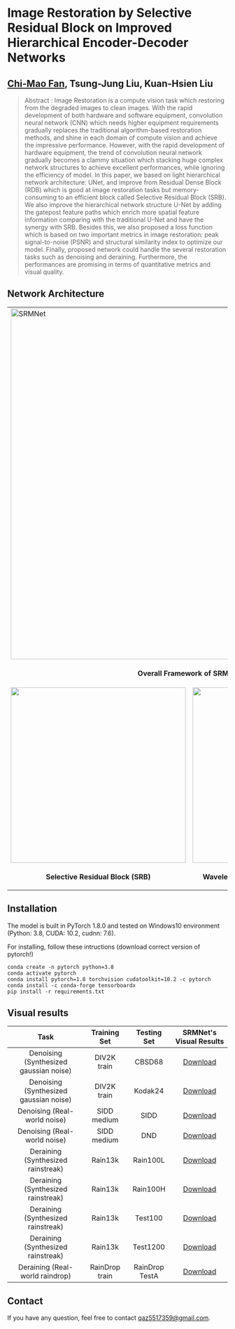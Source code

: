 # Image Restoration by Selective Residual Block on Improved Hierarchical Encoder-Decoder Networks  

## [Chi-Mao Fan](https://github.com/FanChiMao), Tsung-Jung Liu, Kuan-Hsien Liu  

> Abstract : Image Restoration is a compute vision task which
restoring from the degraded images to clean images. With the
rapid development of both hardware and software equipment,
convolution neural network (CNN) which needs higher equipment
requirements gradually replaces the traditional algorithm-based
restoration methods, and shine in each domain of compute vision
and achieve the impressive performance. However, with the rapid
development of hardware equipment, the trend of convolution
neural network gradually becomes a clammy situation which
stacking huge complex network structures to achieve excellent
performances, while ignoring the efficiency of model. In this
paper, we based on light hierarchical network architecture: UNet,
and improve from Residual Dense Block (RDB) which is
good at image restoration tasks but memory-consuming to an
efficient block called Selective Residual Block (SRB). We also
improve the hierarchical network structure U-Net by adding
the gatepost feature paths which enrich more spatial feature
information comparing with the traditional U-Net and have
the synergy with SRB. Besides this, we also proposed a loss
function which is based on two important metrics in image
restoration: peak signal-to-noise (PSNR) and structural similarity
index to optimize our model. Finally, proposed network could
handle the several restoration tasks such as denoising and
deraining. Furthermore, the performances are promising in terms
of quantitative metrics and visual quality.

## Network Architecture  
<table>
  <tr>
    <td colspan="2"><img src = "https://i.imgur.com/SbUotcA.png" alt="SRMNet" width="800"> </td>  
  </tr>
  <tr>
    <td colspan="2"><p align="center"><b>Overall Framework of SRMNet</b></p></td>
  </tr>
  
  <tr>
    <td> <img src = "https://i.imgur.com/z6Vds87.png" width="400"> </td>
    <td> <img src = "https://i.imgur.com/WlhzTdx.png" width="400"> </td>
  </tr>
  <tr>
    <td><p align="center"><b>Selective Residual Block (SRB)</b></p></td>
    <td><p align="center"> <b>Wavelet Thresholding Feature Fusion (WTFF)</b></p></td>
  </tr>
</table>


## Installation
The model is built in PyTorch 1.8.0 and tested on Windows10 environment  
(Python: 3.8, CUDA: 10.2, cudnn: 7.6).  

For installing, follow these intructions (download correct version of pytorch!)
```
conda create -n pytorch python=3.8  
conda activate pytorch  
conda install pytorch=1.8 torchvision cudatoolkit=10.2 -c pytorch  
conda install -c conda-forge tensorboardx
pip install -r requirements.txt
```

## Visual results  

| Task | Training Set | Testing Set | SRMNet's Visual Results|
|:---:|:---:|:---:|:---:|
|Denoising (Synthesized gaussian noise)|DIV2K train|CBSD68 | [Download](https://drive.google.com/drive/folders/1yXzUa6E4MAspijBz_rdCvvG55b6dovAt?usp=sharing) |
|Denoising (Synthesized gaussian noise)|DIV2K train|Kodak24| [Download](https://drive.google.com/drive/folders/1qKabGPr3G09xO07DoHIEQ9yJaGNHjfmk?usp=sharing) |
|Denoising (Real-world noise)  |SIDD medium | SIDD|[Download](https://drive.google.com/drive/folders/1LFbHBuV5Xh_shPcksTi2GIrkvsnA2xaE?usp=sharing) |
|Denoising (Real-world noise)  |SIDD medium| DND  | [Download](https://drive.google.com/drive/folders/1-KHHKxaB5HX8AcJA7IDR4w5YLQKEihJ-?usp=sharing) |
|Deraining (Synthesized rainstreak)| Rain13k | Rain100L | [Download](https://drive.google.com/drive/folders/1nvSOPpWPbZbP1ynWW7k__oaJKg6GLYBT?usp=sharing/) |
|Deraining (Synthesized rainstreak)| Rain13k | Rain100H | [Download](https://drive.google.com/drive/folders/1ISZS48gtDELwo7ZoIukrJ5lxeK9rnqqd?usp=sharing) |
|Deraining (Synthesized rainstreak)| Rain13k | Test100 | [Download](https://drive.google.com/drive/folders/1d9JeN3fhor6heCEV_eqPhdSck6RUnwpV?usp=sharing) |
|Deraining (Synthesized rainstreak)| Rain13k | Test1200 | [Download](https://drive.google.com/drive/folders/18pdWHLME-3V9cjfAXDX0-beD2H4Bx64w?usp=sharing) |
|Deraining (Real-world raindrop)|RainDrop train|RainDrop TestA| [Download](https://drive.google.com/drive/folders/1aJcRGjurK2PbgdFbTL6vSI3Xu3p2Nry-?usp=sharing) |


## Contact  
If you have any question, feel free to contact qaz5517359@gmail.com.  
